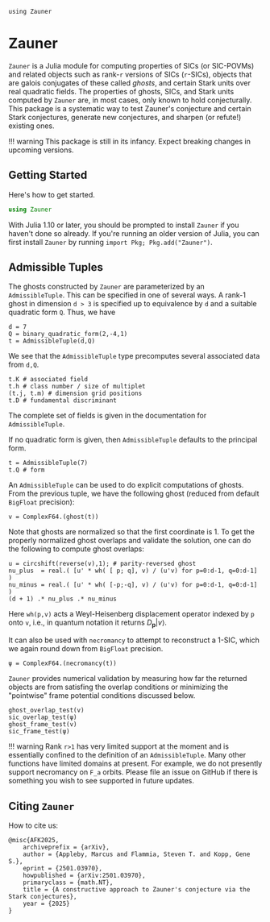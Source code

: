 ```@setup Z
using Zauner
```

# Zauner

`Zauner` is a Julia module for computing properties of SICs (or SIC-POVMs) and related objects such as rank-``r`` versions of SICs (``r``-SICs), objects that are galois conjugates of these called *ghosts*, and certain Stark units over real quadratic fields.
The properties of ghosts, SICs, and Stark units computed by `Zauner` are, in most cases, only known to hold conjecturally.
This package is a systematic way to test Zauner's conjecture and certain Stark conjectures, generate new conjectures, and sharpen (or refute!) existing ones.

!!! warning
    This package is still in its infancy.
    Expect breaking changes in upcoming versions.

## Getting Started

Here's how to get started.
```julia
using Zauner
```

With Julia 1.10 or later, you should be prompted to install `Zauner` if you haven't done so already.
If you're running an older version of Julia, you can first install `Zauner` by running `import Pkg; Pkg.add("Zauner")`.

## Admissible Tuples

The ghosts constructed by `Zauner` are parameterized by an `AdmissibleTuple`.
This can be specified in one of several ways.
A rank-1 ghost in dimension `d > 3` is specified up to equivalence by `d` and a suitable quadratic form `Q`.
Thus, we have
```@repl Z
d = 7
Q = binary_quadratic_form(2,-4,1)
t = AdmissibleTuple(d,Q)
```
We see that the `AdmissibleTuple` type precomputes several associated data from `d,Q`.
```@repl Z
t.K # associated field
t.h # class number / size of multiplet
(t.j, t.m) # dimension grid positions
t.D # fundamental discriminant
```
The complete set of fields is given in the documentation for `AdmissibleTuple`.

If no quadratic form is given, then `AdmissibleTuple` defaults to the principal form.
```@repl Z
t = AdmissibleTuple(7)
t.Q # form
```

An `AdmissibleTuple` can be used to do explicit computations of ghosts.
From the previous tuple, we have the following ghost (reduced from default `BigFloat` precision):
```@repl Z
v = ComplexF64.(ghost(t))
```
Note that ghosts are normalized so that the first coordinate is 1.
To get the properly normalized ghost overlaps and validate the solution, one can do the following to compute ghost overlaps:
```@repl Z
u = circshift(reverse(v),1); # parity-reversed ghost
nu_plus  = real.( [u' * wh( [ p; q], v) / (u'v) for p=0:d-1, q=0:d-1] )
nu_minus = real.( [u' * wh( [-p;-q], v) / (u'v) for p=0:d-1, q=0:d-1] )
(d + 1) .* nu_plus .* nu_minus
```
Here `wh(p,v)` acts a Weyl-Heisenberg displacement operator indexed by `p` onto `v`, i.e., in quantum notation it returns $D_{\boldsymbol{p}}|v\rangle$.

It can also be used with `necromancy` to attempt to reconstruct a 1-SIC, which we again round down from `BigFloat` precision.
```@repl Z
ψ = ComplexF64.(necromancy(t))
```

`Zauner` provides numerical validation by measuring how far the returned objects are from satisfing the overlap conditions or minimizing the "pointwise" frame potential conditions discussed below.
```@repl Z
ghost_overlap_test(v)
sic_overlap_test(ψ)
ghost_frame_test(v)
sic_frame_test(ψ)
```

!!! warning
    Rank ``r>1`` has very limited support at the moment and is essentially confined to the definition of an `AdmissibleTuple`.
    Many other functions have limited domains at present.
    For example, we do not presently support necromancy on ``F_a`` orbits.
    Please file an issue on GitHub if there is something you wish to see supported in future updates.

## Citing `Zauner`

How to cite us:
```
@misc{AFK2025,
	archiveprefix = {arXiv},
	author = {Appleby, Marcus and Flammia, Steven T. and Kopp, Gene S.},
	eprint = {2501.03970},
	howpublished = {arXiv:2501.03970},
	primaryclass = {math.NT},
	title = {A constructive approach to Zauner's conjecture via the Stark conjectures},
	year = {2025}
}
```
